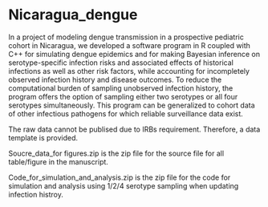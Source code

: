 # Nicaragua_dengue

In a project of modeling dengue transmission in a prospective pediatric cohort in Nicaragua, we developed a software program in R coupled with C++ for simulating dengue epidemics and for making Bayesian inference on serotype-specific infection risks and associated effects of historical infections as well as other risk factors, while accounting for incompletely observed infection history and disease outcomes. To reduce the computational burden of sampling unobserved infection history, the program offers the option of sampling either two serotypes or all four serotypes simultaneously. This program can be generalized to cohort data of other infectious pathogens for which reliable surveillance data exist.

The raw data cannot be publised due to IRBs requirement. Therefore, a data template is provided.



Soucre_data_for figures.zip is the zip file for the source file for all table/figure in the manuscript.

Code_for_simulation_and_analysis.zip is the zip file for the code for simulation and analysis using 1/2/4 serotype sampling when updating infection histroy.

